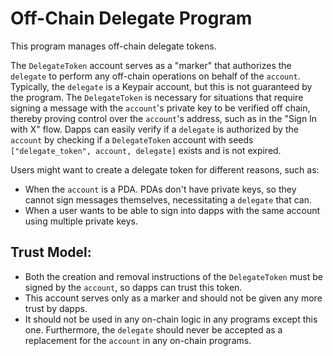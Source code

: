 # Off-Chain Delegate Program

This program manages off-chain delegate tokens.

The `DelegateToken` account serves as a "marker" that authorizes the `delegate` to perform any off-chain operations on behalf of the `account`.
Typically, the `delegate` is a Keypair account, but this is not guaranteed by the program.
The `DelegateToken` is necessary for situations that require signing a message with the `account`'s private key to be verified off chain,
thereby proving control over the `account`'s address, such as in the "Sign In with X" flow. 
Dapps can easily verify if a `delegate` is authorized by the `account` by checking
if a `DelegateToken` account with seeds `["delegate_token", account, delegate]` exists and is not expired.

Users might want to create a delegate token for different reasons, such as:

- When the `account` is a PDA. PDAs don't have private keys, so they cannot sign messages themselves, necessitating a `delegate` that can.
- When a user wants to be able to sign into dapps with the same account using multiple private keys.

## Trust Model:
- Both the creation and removal instructions of the `DelegateToken` must be signed by the `account`, so dapps can trust this token.
- This account serves only as a marker and should not be given any more trust by dapps.
- It should not be used in any on-chain logic in any programs except this one. Furthermore, the `delegate` should never be accepted as a replacement for the `account` in any on-chain programs.
